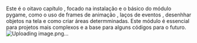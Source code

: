 Este é o oitavo capítulo , focado na instalação e o básico do módulo pygame, como o uso de frames de animação , laços de eventos , desenhhar objetos na tela e como criar áreas determminadas.
Este módulo é essencial para projetos mais complexos e a base para alguns códigos para o futuro.
  ![Uploading image.png…]()
